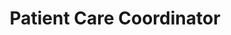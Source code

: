 ---
name: Lynn Williams
credentials:
  - Office Coordinator
  - Former Deputy Court Clerk
title: Patient Care Coordinator
education: []
specialties:
  - Patient Relations
  - Office Administration
  - Care Coordination
  - Public Service
bio: Lynn is the welcoming face of our clinic, greeting every visitor with genuine warmth and compassion. With her extensive background in public service, she brings a deep understanding of client care and support. As our office coordinator, Lynn ensures seamless communication between patients and providers while maintaining a supportive and welcoming environment for everyone who visits.
approach: As the first point of contact for our clinic, I am committed to making every person feel welcomed, heard, and supported from the moment they reach out. Whether by phone, email, or in person, I strive to ensure each interaction reflects our clinic's dedication to compassionate care.
image: ./lynn-williams.jpg
---